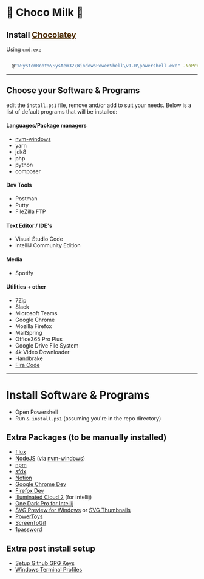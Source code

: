 # 🍫 Choco Milk 🥛

## Install <a style="color: #4e2c01;" href="https://chocolatey.org/install">Chocolatey</a>

Using `cmd.exe`

```sh

  @"%SystemRoot%\System32\WindowsPowerShell\v1.0\powershell.exe" -NoProfile -InputFormat None -ExecutionPolicy Bypass -Command "iex ((New-Object System.Net.WebClient).DownloadString('https://chocolatey.org/install.ps1'))" && SET "PATH=%PATH%;%ALLUSERSPROFILE%\chocolatey\bin"

```

---

## Choose your Software & Programs

edit the `install.ps1` file, remove and/or add to suit your needs. Below is a list of default programs that will be installed:

#### Languages/Package managers

- [nvm-windows](hhttps://github.com/coreybutler/nvm-windows)
- yarn
- jdk8
- php
- python
- composer

#### Dev Tools

- Postman
- Putty
- FileZilla FTP

#### Text Editor / IDE's

- Visual Studio Code
- IntelliJ Community Edition

#### Media

- Spotify

#### Utilities + other

- 7Zip
- Slack
- Microsoft Teams
- Google Chrome
- Mozilla Firefox
- MailSpring
- Office365 Pro Plus
- Google Drive File System
- 4k Video Downloader
- Handbrake
- [Fira Code](https://github.com/tonsky/FiraCode)

---

# Install Software & Programs

- Open Powershell
- Run `& install.ps1` (assuming you're in the repo directory)

## Extra Packages (to be manually installed)

- [f.lux](https://justgetflux.com/)
- [NodeJS](https://nodejs.org/en/) (via [nvm-windows](hhttps://github.com/coreybutler/nvm-windows))
- [npm](https://www.npmjs.com/get-npm)
- [sfdx](https://developer.salesforce.com/tools/sfdxcli)
- [Notion](https://www.notion.so/)
- [Google Chrome Dev](https://www.google.com/chrome/dev/)
- [Firefox Dev](https://www.mozilla.org/en-US/firefox/developer/)
- [Illuminated Cloud 2](http://www.illuminatedcloud.com/) (for intellij)
- [One Dark Pro for Intellij](https://plugins.jetbrains.com/plugin/11938-one-dark-theme/versions)
- [SVG Preview for Windows](https://github.com/maphew/svg-explorer-extension) or [SVG Thumbnails](https://github.com/maphew/svg-explorer-extension/releases/tag/v0.1.1)
- [PowerToys](https://github.com/microsoft/PowerToys)
- [ScreenToGif](https://www.screentogif.com/)
- [1password](https://1password.com/)

## Extra post install setup

- [Setup Github GPG Keys](https://docs.github.com/en/github/authenticating-to-github/generating-a-new-gpg-key)
- [Windows Terminal Profiles](https://github.com/lukethacoder/.../blob/master/profiles.json)
